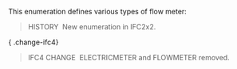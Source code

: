 ﻿This enumeration defines various types of flow meter:

> HISTORY&nbsp; New enumeration in IFC2x2.

{ .change-ifc4}
> IFC4 CHANGE&nbsp; ELECTRICMETER and FLOWMETER removed.
